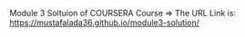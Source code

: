Module 3 Soltuion of COURSERA Course
=>
The URL Link is:
https://mustafalada36.github.io/module3-solution/